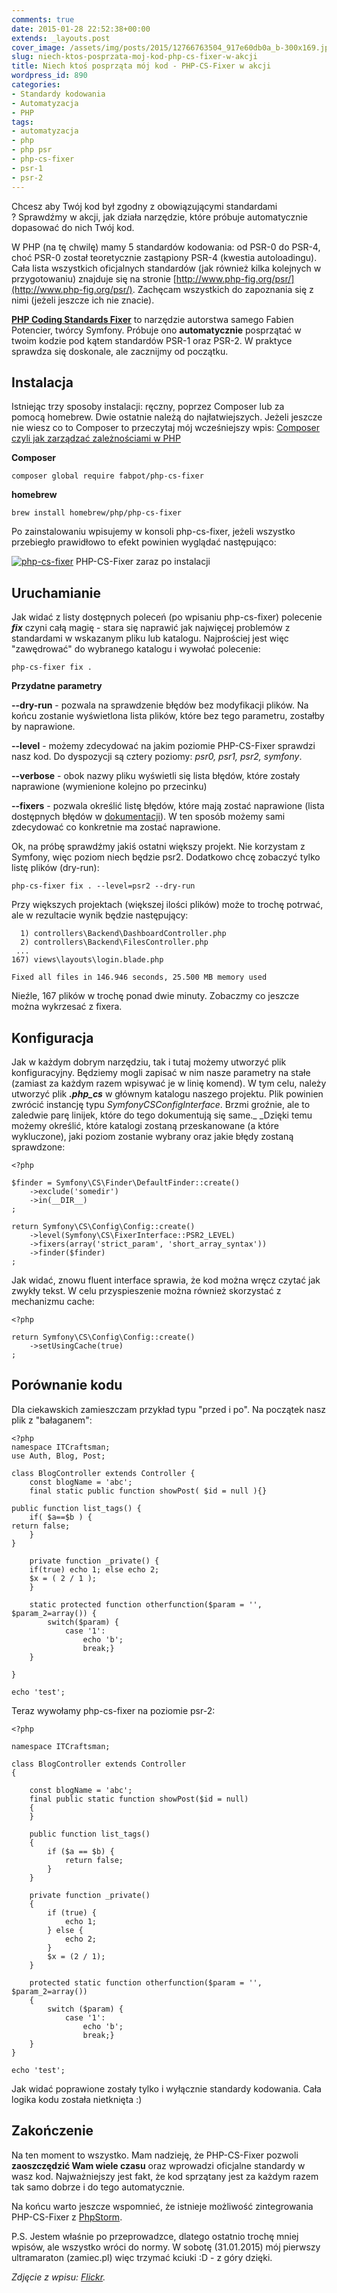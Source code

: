 ```yaml
---
comments: true
date: 2015-01-28 22:52:38+00:00
extends: _layouts.post
cover_image: /assets/img/posts/2015/12766763504_917e60db0a_b-300x169.jpg
slug: niech-ktos-posprzata-moj-kod-php-cs-fixer-w-akcji
title: Niech ktoś posprząta mój kod - PHP-CS-Fixer w akcji
wordpress_id: 890
categories:
- Standardy kodowania
- Automatyzacja
- PHP
tags:
- automatyzacja
- php
- php psr
- php-cs-fixer
- psr-1
- psr-2
---
```


Chcesz aby Twój kod był zgodny z obowiązującymi standardami ? Sprawdźmy w akcji, jak działa narzędzie, które próbuje automatycznie dopasować do nich Twój kod.<!-- more -->

W PHP (na tę chwilę) mamy 5 standardów kodowania: od PSR-0 do PSR-4, choć PSR-0 został teoretycznie zastąpiony PSR-4 (kwestia autoloadingu). Cała lista wszystkich oficjalnych standardów (jak również kilka kolejnych w przygotowaniu) znajduje się na stronie [http://www.php-fig.org/psr/](http://www.php-fig.org/psr/). Zachęcam wszystkich do zapoznania się z nimi (jeżeli jeszcze ich nie znacie).

**[PHP Coding Standards Fixer](http://cs.sensiolabs.org/)** to narzędzie autorstwa samego Fabien Potencier, twórcy Symfony. Próbuje ono **automatycznie** posprzątać w twoim kodzie pod kątem standardów PSR-1 oraz PSR-2. W praktyce sprawdza się doskonale, ale zacznijmy od początku.


## Instalacja


Istniejąc trzy sposoby instalacji: ręczny, poprzez Composer lub za pomocą homebrew. Dwie ostatnie należą do najłatwiejszych. Jeżeli jeszcze nie wiesz co to Composer to przeczytaj mój wcześniejszy wpis: [Composer czyli jak zarządzać zależnościami w PHP](http://itcraftsman.pl/composer-czyli-jak-zarzadzac-zaleznosciami-w-php/)

**Composer**

```
composer global require fabpot/php-cs-fixer
```

**homebrew**

```
brew install homebrew/php/php-cs-fixer
```

Po zainstalowaniu wpisujemy w konsoli php-cs-fixer, jeżeli wszystko przebiegło prawidłowo to efekt powinien wyglądać następująco:

[![php-cs-fixer](/assets/img/posts/2015/php-cs-fixer.png)](/assets/img/posts/2015/php-cs-fixer.png) PHP-CS-Fixer zaraz po instalacji

## Uruchamianie

Jak widać z listy dostępnych poleceń (po wpisaniu php-cs-fixer) polecenie **_fix_** czyni całą magię - stara się naprawić jak najwięcej problemów z standardami w wskazanym pliku lub katalogu. Najprościej jest więc "zawędrować" do wybranego katalogu i wywołać polecenie:

```
php-cs-fixer fix .
```

**Przydatne parametry**

**--dry-run** - pozwala na sprawdzenie błędów bez modyfikacji plików. Na końcu zostanie wyświetlona lista plików, które bez tego parametru, zostałby by naprawione.

**--level** - możemy zdecydować na jakim poziomie PHP-CS-Fixer sprawdzi nasz kod. Do dyspozycji są cztery poziomy: _psr0, psr1, psr2, symfony_.

**--verbose** - obok nazwy pliku wyświetli się lista błędów, które zostały naprawione (wymienione kolejno po przecinku)

**--fixers** - pozwala określić listę błędów, które mają zostać naprawione (lista dostępnych błędów w [dokumentacji](https://github.com/fabpot/PHP-CS-Fixer#usage)). W ten sposób możemy sami zdecydować co konkretnie ma zostać naprawione.

Ok, na próbę sprawdźmy jakiś ostatni większy projekt. Nie korzystam z Symfony, więc poziom niech będzie psr2. Dodatkowo chcę zobaczyć tylko listę plików (dry-run):

```
php-cs-fixer fix . --level=psr2 --dry-run
```

Przy większych projektach (większej ilości plików) może to trochę potrwać, ale w rezultacie wynik będzie następujący:

```
  1) controllers\Backend\DashboardController.php
  2) controllers\Backend\FilesController.php
 ...
167) views\layouts\login.blade.php

Fixed all files in 146.946 seconds, 25.500 MB memory used
```

Nieźle, 167 plików w trochę ponad dwie minuty. Zobaczmy co jeszcze można wykrzesać z fixera.


## Konfiguracja


Jak w każdym dobrym narzędziu, tak i tutaj możemy utworzyć plik konfiguracyjny. Będziemy mogli zapisać w nim nasze parametry na stałe (zamiast za każdym razem wpisywać je w linię komend). W tym celu, należy utworzyć plik _**.php_cs**_ w głównym katalogu naszego projektu. Plik powinien zwrócić instancję typu _SymfonyCSConfigInterface_. Brzmi groźnie, ale to zaledwie parę linijek, które do tego dokumentują się same._ _Dzięki temu możemy określić, które katalogi zostaną przeskanowane (a które wykluczone), jaki poziom zostanie wybrany oraz jakie błędy zostaną sprawdzone:

```
<?php

$finder = Symfony\CS\Finder\DefaultFinder::create()
    ->exclude('somedir')
    ->in(__DIR__)
;

return Symfony\CS\Config\Config::create()
    ->level(Symfony\CS\FixerInterface::PSR2_LEVEL)
    ->fixers(array('strict_param', 'short_array_syntax'))
    ->finder($finder)
;
```

Jak widać, znowu fluent interface sprawia, że kod można wręcz czytać jak zwykły tekst. W celu przyspieszenie można również skorzystać z mechanizmu cache:

```
<?php

return Symfony\CS\Config\Config::create()
    ->setUsingCache(true)
;
```

## Porównanie kodu

Dla ciekawskich zamieszczam przykład typu "przed i po". Na początek nasz plik z "bałaganem":

```
<?php
namespace ITCraftsman;
use Auth, Blog, Post;

class BlogController extends Controller {
    const blogName = 'abc';
    final static public function showPost( $id = null ){}

public function list_tags() {
    if( $a==$b ) {
return false;
    }
}

    private function _private() {
    if(true) echo 1; else echo 2;
    $x = ( 2 / 1 );
    }

    static protected function otherfunction($param = '', $param_2=array()) {
        switch($param) {
            case '1':
                echo 'b';
                break;}
    }

}

echo 'test';
```

Teraz wywołamy php-cs-fixer na poziomie psr-2:

```
<?php

namespace ITCraftsman;

class BlogController extends Controller
{

    const blogName = 'abc';
    final public static function showPost($id = null)
    {
    }

    public function list_tags()
    {
        if ($a == $b) {
            return false;
        }
    }

    private function _private()
    {
        if (true) {
            echo 1;
        } else {
            echo 2;
        }
        $x = (2 / 1);
    }

    protected static function otherfunction($param = '', $param_2=array())
    {
        switch ($param) {
            case '1':
                echo 'b';
                break;}
    }
}

echo 'test';

```

Jak widać poprawione zostały tylko i wyłącznie standardy kodowania. Cała logika kodu została nietknięta :)


## Zakończenie


Na ten moment to wszystko. Mam nadzieję, że PHP-CS-Fixer pozwoli **zaoszczędzić Wam wiele czasu** oraz wprowadzi oficjalne standardy w wasz kod. Najważniejszy jest fakt, że kod sprzątany jest za każdym razem tak samo dobrze i do tego automatycznie.

Na końcu warto jeszcze wspomnieć, że istnieje możliwość zintegrowania PHP-CS-Fixer z [PhpStorm](https://gist.github.com/mpalourdio/46f792347cf9d46b121c).

P.S.
Jestem właśnie po przeprowadzce, dlatego ostatnio trochę mniej wpisów, ale wszystko wróci do normy. W sobotę (31.01.2015) mój pierwszy ultramaraton (zamiec.pl) więc trzymać kciuki :D - z góry dzięki.

*Zdjęcie z wpisu: [Flickr](https://www.flickr.com/photos/stavos52093/12766763504).*

